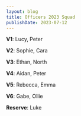 ```yaml
---
layout: blog
title: Officers 2023 Squad
publishDate: 2023-07-12
---
```

__V1__: Lucy, Peter

__V2__: Sophie, Cara

__V3__: Ethan, North

__V4__: Aidan, Peter

__V5__: Rebecca, Emma

__V6__: Gabe, Ollie

__Reserve__: Luke
